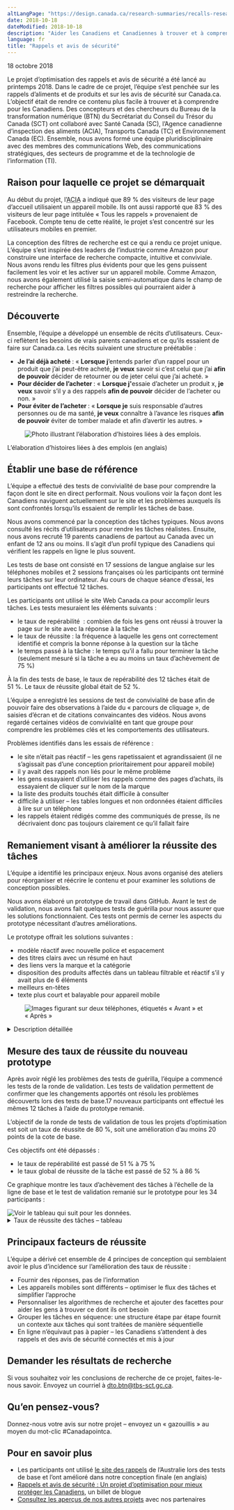 ```yaml
---
altLangPage: "https://design.canada.ca/research-summaries/recalls-research-summary.html"
date: 2018-10-18
dateModified: 2018-10-18
description: "Aider les Canadiens et Canadiennes à trouver et à comprendre les informations sur les rappels d’aliments et de produits et sur les avis de sécurité. Date : Printemps 2018"
language: fr
title: "Rappels et avis de sécurité"
---
```

<p class="post-meta">18 octobre 2018</p>
<p>Le projet d’optimisation des rappels et avis de sécurité a été lancé au printemps 2018. Dans le cadre de ce projet, l’équipe s’est penchée sur les rappels d’aliments et de produits et sur les avis de sécurité sur Canada.ca. L’objectif était de rendre ce contenu plus facile à trouver et à comprendre pour les Canadiens. Des concepteurs et des chercheurs du Bureau de la transformation numérique (BTN) du Secrétariat du Conseil du Trésor du Canada (SCT) ont collaboré avec Santé Canada (SC), l’Agence canadienne d’inspection des aliments (ACIA), Transports Canada (TC) et Environnement Canada (EC). Ensemble, nous avons formé une équipe pluridisciplinaire avec des membres des communications Web, des communications stratégiques, des secteurs de programme et de la technologie de l’information (TI). </p>
<h2>Raison pour laquelle ce projet se démarquait</h2>
<p>Au début du projet, l’<abbr title="Agence canadienne d’inspection des aliments">ACIA</abbr> a indiqué que 89&nbsp;% des visiteurs de leur page d’accueil utilisaient un appareil mobile. Ils ont aussi rapporté que 83&nbsp;% des visiteurs de leur page intitulée «&nbsp;Tous les rappels&nbsp;» provenaient de Facebook. Compte tenu de cette réalité, le projet s’est concentré sur les utilisateurs mobiles en premier.</p>
<p>La conception des filtres de recherche est ce qui a rendu ce projet unique. L’équipe s’est inspirée des leaders de l’industrie comme Amazon pour construire une interface de recherche compacte, intuitive et conviviale. Nous avons rendu les filtres plus évidents pour que les gens puissent facilement les voir et les activer sur un appareil mobile. Comme Amazon, nous avons également utilisé la saisie semi-automatique dans le champ de recherche pour afficher les filtres possibles qui pourraient aider à restreindre la recherche.</p>
<h2>Découverte</h2>
<p>Ensemble, l’équipe a développé un ensemble de récits d’utilisateurs. Ceux-ci reflètent les besoins de vrais parents canadiens et ce qu’ils essaient de faire sur Canada.ca. Les récits suivaient une structure préétablie&nbsp;:</p>
<ul>
  <li><b>Je l’ai déjà acheté </b>: «&nbsp;<b>Lorsque j</b>’entends parler d’un rappel pour un produit que j’ai peut-être acheté, <b>je veux</b> savoir si c’est celui que j’ai <b>afin de pouvoir</b> décider de retourner ou de jeter celui que j’ai acheté.&nbsp;»</li>
  <li><b>Pour décider de l’acheter </b>: «&nbsp;<b>Lorsque j'</b>essaie d’acheter un produit x, <b>je veux</b> savoir s’il y a des rappels <b>afin de pouvoir</b> décider de l’acheter ou non.&nbsp;»</li>
  <li><b>Pour éviter de l’acheter </b>: «&nbsp;<b>Lorsque je</b> suis responsable d’autres personnes ou de ma santé, <b>je veux</b> connaître à l’avance les risques <b>afin de pouvoir</b> éviter de tomber malade et afin d’avertir les autres.&nbsp;» </li>
</ul>
<figure> <img class="img-responsive" alt="Photo illustrant l’élaboration d’histoires liées à des emplois." src="/resumes-recherche/images/job-stories.jpg" longdes="Chacune de ces histoires est précédée d’un titre sur les pages du tableau de papier. Les membres de l’équipe de projet ont appliqué sous chaque titre un feuillet autoadhésif coloré où sont notées des idées d’histoires possibles, sous la forme «&nbsp;Si je [...] je le veux [...] je le peux [...]&nbsp;»"/> </figure>
<figcaption>L’élaboration d’histoires liées à des emplois (en anglais)</figcaption>
<h2>Établir une base de référence</h2>
<p>L’équipe a effectué des tests de convivialité de base pour comprendre la façon dont le site en direct performait. Nous voulions voir la façon dont les Canadiens naviguent actuellement sur le site et les problèmes auxquels ils sont confrontés lorsqu’ils essaient de remplir les tâches de base. </p>
<p>Nous avons commencé par la conception des tâches typiques. Nous avons consulté les récits d’utilisateurs pour rendre les tâches réalistes. Ensuite, nous avons recruté 19 parents canadiens de partout au Canada avec un enfant de 12 ans ou moins. Il s’agit d’un profil typique des Canadiens qui vérifient les rappels en ligne le plus souvent. </p>
<p>Les tests de base ont consisté en 17 sessions de langue anglaise sur les téléphones mobiles et 2 sessions françaises où les participants ont terminé leurs tâches sur leur ordinateur. Au cours de chaque séance d’essai, les participants ont effectué 12 tâches.</p>
<p>Les participants ont utilisé le site Web Canada.ca pour accomplir leurs tâches. Les tests mesuraient les éléments suivants&nbsp;:</p>
<ul>
  <li>le taux de repérabilité &nbsp;: combien de fois les gens ont réussi à trouver la page sur le site avec la réponse à la tâche</li>
  <li>le taux de réussite&nbsp;: la fréquence à laquelle les gens ont correctement identifié et compris la bonne réponse à la question sur la tâche</li>
  <li>le temps passé à la tâche&nbsp;: le temps qu’il a fallu pour terminer la tâche (seulement mesuré si la tâche a eu au moins un taux d’achèvement de 75&nbsp;%)</li>
</ul>
<p>À la fin des tests de base, le taux de repérabilité des 12 tâches était de 51&nbsp;%. Le taux de réussite global était de 52&nbsp;%.</p>
<p>L’équipe a enregistré les sessions de test de convivialité de base afin de pouvoir faire des observations à l’aide du «&nbsp;parcours de cliquage&nbsp;», de saisies d’écran et de citations convaincantes des vidéos. Nous avons regardé certaines vidéos de convivialité en tant que groupe pour comprendre les problèmes clés et les comportements des utilisateurs.</p>
<p>Problèmes identifiés dans les essais de référence&nbsp;:</p>
<ul>
  <li>le site n’était pas réactif – les gens rapetissaient et agrandissaient (il ne s’agissait pas d’une conception prioritairement pour appareil mobile)</li>
  <li>il y avait des rappels non liés pour le même problème</li>
  <li>les gens essayaient d’utiliser les rappels comme des pages d’achats, ils essayaient de cliquer sur le nom de la marque</li>
  <li>la liste des produits touchés était difficile à consulter</li>
  <li>difficile à utiliser – les tables longues et non ordonnées étaient difficiles à lire sur un téléphone</li>
  <li>les rappels étaient rédigés comme des communiqués de presse, ils ne décrivaient donc pas toujours clairement ce qu’il fallait faire</li>
</ul>
<h2>Remaniement visant à améliorer la réussite des tâches </h2>
<p>L’équipe a identifié les principaux enjeux. Nous avons organisé des ateliers pour réorganiser et réécrire le contenu et pour examiner les solutions de conception possibles. </p>
<p>Nous avons élaboré un prototype de travail dans GitHub. Avant le test de validation, nous avons fait quelques tests de guérilla pour nous assurer que les solutions fonctionnaient. Ces tests ont permis de cerner les aspects du prototype nécessitant d’autres améliorations. </p>
<p>Le prototype offrait les solutions suivantes&nbsp;:</p>
<ul>
  <li>modèle réactif avec nouvelle police et espacement</li>
  <li>des titres clairs avec un résumé en haut</li>
  <li>des liens vers la marque et la catégorie</li>
  <li>disposition des produits affectés dans un tableau filtrable et réactif s’il y avait plus de 6 éléments</li>
  <li>meilleurs en-têtes</li>
  <li>texte plus court et balayable pour appareil mobile</li>
</ul>
<figure> <img class="img-responsive" alt="Images figurant sur deux téléphones, étiquetés «&nbsp;Avant&nbsp;» et «&nbsp;Après&nbsp;»" src="/resumes-recherche/images/beforeafter-search-FR.jpg"/> </figure>
<div class="col-md-8 row">
  <details>
    <summary> Description détaillée </summary>
    <p>Images figurant sur deux téléphones, étiquetés «&nbsp;Avant&nbsp;» et «&nbsp;Après&nbsp;»</p>
    <p>Le premier téléphone montre comment le contenu initial des rappels s’est affiché sur l’appareil mobile.</p>
    <p> Le deuxième montre comment le contenu du prototype de nouvelle conception s’affiche sur l’appareil mobile. Une flèche indique les filtres placés près du haut de l’écran dans le prototype, avec la note «&nbsp;Algorithme de recherche optimisé afin de montrer moins de résultats grâce aux filtres qui fonctionnent en concordance avec la recherche&nbsp;».</p>
  </details>
</div>
<h2>Mesure des taux de réussite du nouveau prototype</h2>
<p>Après avoir réglé les problèmes des tests de guérilla, l’équipe a commencé les tests de la ronde de validation. Les tests de validation permettent de confirmer que les changements apportés ont résolu les problèmes découverts lors des tests de base.17 nouveaux participants ont effectué les mêmes 12 tâches à l’aide du prototype remanié.</p>
<p>L’objectif de la ronde de tests de validation de tous les projets d’optimisation est soit un taux de réussite de 80&nbsp;%, soit une amélioration d’au moins 20 points de la cote de base.</p>
<p>Ces objectifs ont été dépassés&nbsp;:</p>
<ul>
  <li>le taux de repérabilité est passé de 51&nbsp;% à 75&nbsp;%</li>
  <li>le taux global de réussite de la tâche est passé de 52&nbsp;% à 86&nbsp;%</li>
</ul>
<p>Ce graphique montre les taux d’achèvement des tâches à l’échelle de la ligne de base et le test de validation remanié sur le prototype pour les 34 participants&nbsp;:</p>
<div> <img class="img-responsive hidden-sm hidden-xs" alt="Voir le tableau qui suit pour les données." src="/resumes-recherche/images/recalls-task-success-chart-FR.png"/></div>
<div class="row col-md-8">
  <details>
    <summary> Taux de réussite des tâches – tableau </summary>
    <p>Mesure de base au début du projet, validation sur prototype restructuré par l'équipe de projet.</p>
    <div class="table-bravo">
      <table class="table table-bordered">
        <thead>
          <tr>
            <th scope="col">Tâche</th>
            <th scope="col">Base</th>
            <th scope="col">Validation</th>
          </tr>
        </thead>
        <tbody>
          <tr>
            <td>1. Google rappels des aliments</td>
            <td  >88&nbsp;%</td>
            <td>100&nbsp;%</td>
          </tr>
          <tr>
            <td>2. Œufs allergènes alimentaires</td>
            <td  >63&nbsp;%</td>
            <td>94&nbsp;%</td>
          </tr>
          <tr>
            <td>3. Recherche rôti de bœuf</td>
            <td  >29&nbsp;%</td>
            <td>82&nbsp;%</td>
          </tr>
          <tr>
            <td>4. Rappel connexe de Buckley’s</td>
            <td  >44&nbsp;%</td>
            <td>100&nbsp;%</td>
          </tr>
          <tr>
            <td>5. Rappel de siège de voiture Britax</td>
            <td  >50&nbsp;%</td>
            <td>67&nbsp;%</td>
          </tr>
          <tr>
            <td>6. Pénurie d’Epipen</td>
            <td  >71&nbsp;%</td>
            <td>88&nbsp;%</td>
          </tr>
          <tr>
            <td>7. Recherche de véhicule Honda Pilot VUS 2003 </td>
            <td  >76&nbsp;%</td>
            <td>94&nbsp;%</td>
          </tr>
          <tr>
            <td>8. Stella Artois </td>
            <td  >65&nbsp;%</td>
            <td>75&nbsp;%</td>
          </tr>
          <tr>
            <td>9. Jouets pour enfants rappelés </td>
            <td  >88&nbsp;%</td>
            <td>100&nbsp;%</td>
          </tr>
          <tr>
            <td>10. Fin du rappel de laitue </td>
            <td  >31&nbsp;%</td>
            <td>63&nbsp;%</td>
          </tr>
          <tr>
            <td>11. Arachides allergènes alimentaires </td>
            <td  >31&nbsp;%</td>
            <td>94&nbsp;%</td>
          </tr>
          <tr>
            <td>12. Chaise haute convertible Skip Tuo </td>
            <td  >25&nbsp;%</td>
            <td>94&nbsp;%</td>
          </tr>
        </tbody>
      </table>
    </div>
  </details>
</div>
<h2>Principaux facteurs de réussite</h2>
<p>L’équipe a dérivé cet ensemble de 4 principes de conception qui semblaient avoir le plus d’incidence sur l’amélioration des taux de réussite&nbsp;:</p>
<ul>
  <li>Fournir des réponses, pas de l’information</li>
  <li>Les appareils mobiles sont différents – optimiser le flux des tâches et simplifier l’approche</li>
  <li>Personnaliser les algorithmes de recherche et ajouter des facettes pour aider les gens à trouver ce dont ils ont besoin</li>
  <li>Grouper les tâches en séquence: une structure étape par étape fournit un contexte aux tâches qui sont traitées de manière séquentielle</li>
  <li>En ligne n’équivaut pas à papier – les Canadiens s’attendent à des rappels et des avis de sécurité connectés et mis à jour</li>
</ul>
<h2> Demander les résultats de recherche </h2>
<p>Si vous souhaitez voir les conclusions de recherche de ce projet, faites-le-nous savoir. Envoyez un courriel à <a href="mailto:dto.btn@tbs-sct.gc.ca">dto.btn@tbs-sct.gc.ca</a>.</p>
<h2>Qu’en pensez-vous? </h2>
<p>Donnez-nous votre avis sur notre projet – envoyez un «&nbsp;gazouillis&nbsp;» au moyen du mot-clic #Canadapointca.</p>
<h2>Pour en savoir plus </h2>
<ul>
  <li>Les participants ont utilisé <a href="https://www.productsafety.gov.au/recalls">le site des rappels</a> de l’Australie lors des tests de base et l’ont amélioré dans notre conception finale (en anglais)</li>
  <li><a href=" https://blogue.canada.ca/2018/10/18/rappels-avis-securite.html ">Rappels et avis de sécurité&nbsp;: Un projet d’optimisation pour mieux protéger les Canadiens</a>, un billet de blogue</li>
  <li><a href=" https://blogue.canada.ca/pages/apercu-projet.html ">Consultez les aperçus de nos autres projets</a> avec nos partenaires</li>
</ul>